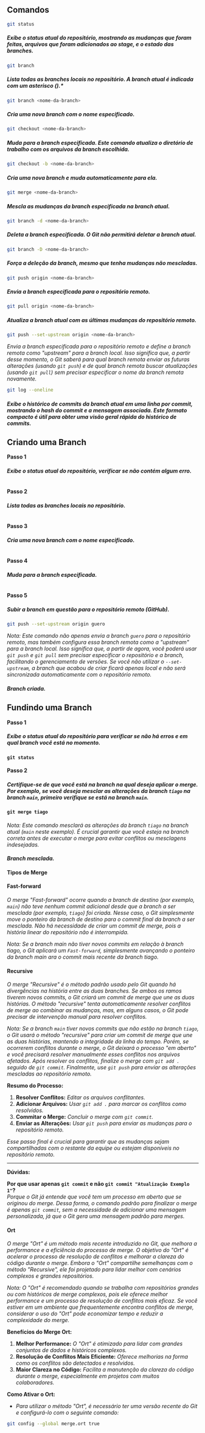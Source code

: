 ## Comandos

```bash 
git status
```
##### *Exibe o status atual do repositório, mostrando as mudanças que foram feitas, arquivos que foram adicionados ao stage, e o estado das branches.*

```bash 
git branch
```
##### *Lista todas as branches locais no repositório. A branch atual é indicada com um asterisco (*).*

```bash 
git branch <nome-da-branch>
```
##### *Cria uma nova branch com o nome especificado.*

```bash 
git checkout <nome-da-branch>
```
##### *Muda para a branch especificada. Este comando atualiza o diretório de trabalho com os arquivos da branch escolhida.*

```bash 
git checkout -b <nome-da-branch>
```
##### *Cria uma nova branch e muda automaticamente para ela.*

```bash 
git merge <nome-da-branch>
```
##### *Mescla as mudanças da branch especificada na branch atual.*

```bash 
git branch -d <nome-da-branch>
```
##### *Deleta a branch especificada. O Git não permitirá deletar a branch atual.*

```bash 
git branch -D <nome-da-branch>
```
##### *Força a deleção da branch, mesmo que tenha mudanças não mescladas.*

```bash 
git push origin <nome-da-branch>
```
##### *Envia a branch especificada para o repositório remoto.*

```bash 
git pull origin <nome-da-branch>
```
##### *Atualiza a branch atual com as últimas mudanças do repositório remoto.*

```bash 
git push --set-upstream origin <nome-da-branch>
```
*Envia a branch especificada para o repositório remoto e define a branch remota como "upstream" para a branch local. Isso significa que, a partir desse momento, o Git saberá para qual branch remota enviar as futuras alterações (usando `git push`) e de qual branch remota buscar atualizações (usando `git pull`) sem precisar especificar o nome da branch remota novamente.*

```bash 
git log --oneline
```
##### *Exibe o histórico de commits da branch atual em uma linha por commit, mostrando o hash do commit e a mensagem associada. Este formato compacto é útil para obter uma visão geral rápida do histórico de commits.*

## Criando uma Branch

**Passo 1**
##### *Exibe o status atual do repositório, verificar se não contém algum erro.*
```bash git status
```

**Passo 2**
##### *Lista todas as branches locais no repositório.*
```bash git branch
```

**Passo 3**
##### *Cria uma nova branch com o nome especificado.*
```bash git branch guero
```

**Passo 4**
##### *Muda para a branch especificada.*
```bash git checkout guero
```

**Passo 5**
##### *Subir a branch em questão para o repositório remoto (GitHub).*
```bash
git push --set-upstream origin guero
```
*Nota: Este comando não apenas envia a branch `guero` para o repositório remoto, mas também configura essa branch remota como a "upstream" para a branch local. Isso significa que, a partir de agora, você poderá usar `git push` e `git pull` sem precisar especificar o repositório e a branch, facilitando o gerenciamento de versões. Se você não utilizar o `--set-upstream`, a branch que acabou de criar ficará apenas local e não será sincronizada automaticamente com o repositório remoto.*

#### *Branch criada.*

## Fundindo uma Branch

**Passo 1**
##### *Exibe o status atual do repositório para verificar se não há erros e em qual branch você está no momento.*
#### `git status`

**Passo 2**
##### *Certifique-se de que você está na branch na qual deseja aplicar o merge. Por exemplo, se você deseja mesclar as alterações da branch `tiago` na branch `main`, primeiro verifique se está na branch `main`.*
#### `git merge tiago`
*Nota: Este comando mesclará as alterações da branch `tiago` na branch atual (`main` neste exemplo). É crucial garantir que você esteja na branch correta antes de executar o merge para evitar conflitos ou mesclagens indesejadas.*

#### *Branch mesclada.*

#### Tipos de Merge

#### **Fast-forward**
*O merge "Fast-forward" ocorre quando a branch de destino (por exemplo, `main`) não teve nenhum commit adicional desde que a branch a ser mesclada (por exemplo, `tiago`) foi criada. Nesse caso, o Git simplesmente move o ponteiro da branch de destino para o commit final da branch a ser mesclada. Não há necessidade de criar um commit de merge, pois a história linear do repositório não é interrompida.*

*Nota: Se a branch main não tiver novos commits em relação à branch tiago, o Git aplicará um `Fast-forward`, simplesmente avançando o ponteiro da branch main ara o commit mais recente da branch tiago.*

#### **Recursive**
*O merge "Recursive" é o método padrão usado pelo Git quando há divergências na história entre as duas branches. Se ambos os ramos tiverem novos commits, o Git criará um commit de merge que une as duas histórias. O método "recursive" tenta automaticamente resolver conflitos de merge ao combinar as mudanças, mas, em alguns casos, o Git pode precisar de intervenção manual para resolver conflitos.*

*Nota: Se a branch `main` tiver novos commits que não estão na branch `tiago`, o Git usará o método "recursive" para criar um commit de merge que une as duas histórias, mantendo a integridade da linha do tempo. Porém, se ocorrerem conflitos durante o merge, o Git deixará o processo "em aberto" e você precisará resolver manualmente esses conflitos nos arquivos afetados. Após resolver os conflitos, finalize o merge com `git add .` seguido de `git commit`. Finalmente, use `git push` para enviar as alterações mescladas ao repositório remoto.*

**Resumo do Processo:**
1. **Resolver Conflitos:** *Editar os arquivos conflitantes.*
2. **Adicionar Arquivos:** *Usar `git add .` para marcar os conflitos como resolvidos.*
3. **Commitar o Merge:** *Concluir o merge com `git commit`.*
4. **Enviar as Alterações:** *Usar `git push` para enviar as mudanças para o repositório remoto.*

*Esse passo final é crucial para garantir que as mudanças sejam compartilhadas com o restante da equipe ou estejam disponíveis no repositório remoto.*

---

**Dúvidas:**

**Por que usar apenas `git commit` e não `git commit "Atualização Exemplo 1"`?**  
*Porque o Git já entende que você tem um processo em aberto que se originou do merge. Dessa forma, o comando padrão para finalizar o merge é apenas `git commit`, sem a necessidade de adicionar uma mensagem personalizada, já que o Git gera uma mensagem padrão para merges.*

#### **Ort**
*O merge "Ort" é um método mais recente introduzido no Git, que melhora a performance e a eficiência do processo de merge. O objetivo do "Ort" é acelerar o processo de resolução de conflitos e melhorar a clareza do código durante o merge. Embora o "Ort" compartilhe semelhanças com o método "Recursive", ele foi projetado para lidar melhor com cenários complexos e grandes repositórios.*

*Nota: O "Ort" é recomendado quando se trabalha com repositórios grandes ou com históricos de merge complexos, pois ele oferece melhor performance e um processo de resolução de conflitos mais eficaz. Se você estiver em um ambiente que frequentemente encontra conflitos de merge, considerar o uso do "Ort" pode economizar tempo e reduzir a complexidade do merge.*

**Benefícios do Merge Ort:**
1. **Melhor Performance:** *O "Ort" é otimizado para lidar com grandes conjuntos de dados e históricos complexos.*
2. **Resolução de Conflitos Mais Eficiente:** *Oferece melhorias na forma como os conflitos são detectados e resolvidos.*
3. **Maior Clareza no Código:** *Facilita a manutenção da clareza do código durante o merge, especialmente em projetos com muitos colaboradores.*

**Como Ativar o Ort:**
- *Para utilizar o método "Ort", é necessário ter uma versão recente do Git e configurá-lo com o seguinte comando:*
```bash
git config --global merge.ort true
